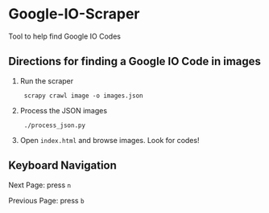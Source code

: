 # Google-IO-Scraper
Tool to help find Google IO Codes

## Directions for finding a Google IO Code in images
1. Run the scraper

        scrapy crawl image -o images.json
1. Process the JSON images

        ./process_json.py 
1. Open `index.html` and browse images. Look for codes!

## Keyboard Navigation
Next Page: press `n`

Previous Page: press `b`
